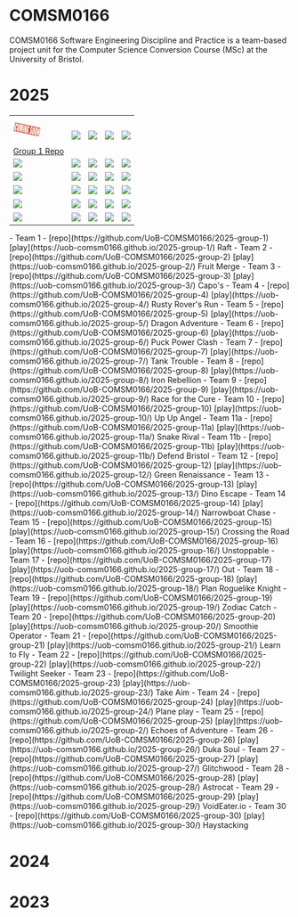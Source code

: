 # COMSM0166

COMSM0166 Software Engineering Discipline and Practice is a team-based project unit for the Computer Science Conversion Course (MSc) at the University of Bristol.

# 2025

<table>
  <tr>
    <td><a href="https://uob-comsm0166.github.io/2025-group-1/"><img src="./Thumbnails/comingsoon.jpg" width="50" height="50"></a><br><a href="https://github.com/UoB-COMSM0166/2025-group-1">Group 1 Repo</a></td>
    <td><a href="https://example.com/2"><img src="https://via.placeholder.com/100"></a></td>
    <td><a href="https://example.com/3"><img src="https://via.placeholder.com/100"></a></td>
    <td><a href="https://example.com/4"><img src="https://via.placeholder.com/100"></a></td>
    <td><a href="https://example.com/5"><img src="https://via.placeholder.com/100"></a></td>
  </tr>
  <tr>
    <td><a href="https://example.com/6"><img src="https://via.placeholder.com/100"></a></td>
    <td><a href="https://example.com/7"><img src="https://via.placeholder.com/100"></a></td>
    <td><a href="https://example.com/8"><img src="https://via.placeholder.com/100"></a></td>
    <td><a href="https://example.com/9"><img src="https://via.placeholder.com/100"></a></td>
    <td><a href="https://example.com/10"><img src="https://via.placeholder.com/100"></a></td>
  </tr>
  <tr>
    <td><a href="https://example.com/11"><img src="https://via.placeholder.com/100"></a></td>
    <td><a href="https://example.com/12"><img src="https://via.placeholder.com/100"></a></td>
    <td><a href="https://example.com/13"><img src="https://via.placeholder.com/100"></a></td>
    <td><a href="https://example.com/14"><img src="https://via.placeholder.com/100"></a></td>
    <td><a href="https://example.com/15"><img src="https://via.placeholder.com/100"></a></td>
  </tr>
  <tr>
    <td><a href="https://example.com/16"><img src="https://via.placeholder.com/100"></a></td>
    <td><a href="https://example.com/17"><img src="https://via.placeholder.com/100"></a></td>
    <td><a href="https://example.com/18"><img src="https://via.placeholder.com/100"></a></td>
    <td><a href="https://example.com/19"><img src="https://via.placeholder.com/100"></a></td>
    <td><a href="https://example.com/20"><img src="https://via.placeholder.com/100"></a></td>
  </tr>
  <tr>
    <td><a href="https://example.com/21"><img src="https://via.placeholder.com/100"></a></td>
    <td><a href="https://example.com/22"><img src="https://via.placeholder.com/100"></a></td>
    <td><a href="https://example.com/23"><img src="https://via.placeholder.com/100"></a></td>
    <td><a href="https://example.com/24"><img src="https://via.placeholder.com/100"></a></td>
    <td><a href="https://example.com/25"><img src="https://via.placeholder.com/100"></a></td>
  </tr>
  <tr>
    <td><a href="https://example.com/26"><img src="https://via.placeholder.com/100"></a></td>
    <td><a href="https://example.com/27"><img src="https://via.placeholder.com/100"></a></td>
    <td><a href="https://example.com/28"><img src="https://via.placeholder.com/100"></a></td>
    <td><a href="https://example.com/29"><img src="https://via.placeholder.com/100"></a></td>
    <td><a href="https://example.com/30"><img src="https://via.placeholder.com/100"></a></td>
  </tr>
</table>
- Team 1 - [repo](https://github.com/UoB-COMSM0166/2025-group-1) [play](https://uob-comsm0166.github.io/2025-group-1/) Raft
- Team 2 - [repo](https://github.com/UoB-COMSM0166/2025-group-2) [play](https://uob-comsm0166.github.io/2025-group-2/) Fruit Merge
- Team 3 - [repo](https://github.com/UoB-COMSM0166/2025-group-3) [play](https://uob-comsm0166.github.io/2025-group-3/) Capo's
- Team 4 - [repo](https://github.com/UoB-COMSM0166/2025-group-4) [play](https://uob-comsm0166.github.io/2025-group-4/) Rusty Rover's Run 
- Team 5 - [repo](https://github.com/UoB-COMSM0166/2025-group-5) [play](https://uob-comsm0166.github.io/2025-group-5/) Dragon Adventure
- Team 6 - [repo](https://github.com/UoB-COMSM0166/2025-group-6) [play](https://uob-comsm0166.github.io/2025-group-6/) Puck Power Clash
- Team 7 - [repo](https://github.com/UoB-COMSM0166/2025-group-7) [play](https://uob-comsm0166.github.io/2025-group-7/) Tank Trouble
- Team 8 - [repo](https://github.com/UoB-COMSM0166/2025-group-8) [play](https://uob-comsm0166.github.io/2025-group-8/) Iron Rebellion
- Team 9 - [repo](https://github.com/UoB-COMSM0166/2025-group-9) [play](https://uob-comsm0166.github.io/2025-group-9/) Race for the Cure
- Team 10 - [repo](https://github.com/UoB-COMSM0166/2025-group-10) [play](https://uob-comsm0166.github.io/2025-group-10/) Up Up Angel
- Team 11a - [repo](https://github.com/UoB-COMSM0166/2025-group-11a) [play](https://uob-comsm0166.github.io/2025-group-11a/) Snake Rival
- Team 11b - [repo](https://github.com/UoB-COMSM0166/2025-group-11b) [play](https://uob-comsm0166.github.io/2025-group-11b/) Defend Bristol
- Team 12 - [repo](https://github.com/UoB-COMSM0166/2025-group-12) [play](https://uob-comsm0166.github.io/2025-group-12/) Green Renaissance 
- Team 13 - [repo](https://github.com/UoB-COMSM0166/2025-group-13) [play](https://uob-comsm0166.github.io/2025-group-13/) Dino Escape
- Team 14 - [repo](https://github.com/UoB-COMSM0166/2025-group-14) [play](https://uob-comsm0166.github.io/2025-group-14/) Narrowboat Chase
- Team 15 - [repo](https://github.com/UoB-COMSM0166/2025-group-15) [play](https://uob-comsm0166.github.io/2025-group-15/) Crossing the Road
- Team 16 - [repo](https://github.com/UoB-COMSM0166/2025-group-16) [play](https://uob-comsm0166.github.io/2025-group-16/) Unstoppable
- Team 17 - [repo](https://github.com/UoB-COMSM0166/2025-group-17) [play](https://uob-comsm0166.github.io/2025-group-17/) Out
- Team 18  - [repo](https://github.com/UoB-COMSM0166/2025-group-18) [play](https://uob-comsm0166.github.io/2025-group-18/) Plan Roguelike Knight
- Team 19 - [repo](https://github.com/UoB-COMSM0166/2025-group-19) [play](https://uob-comsm0166.github.io/2025-group-19/) Zodiac Catch
- Team 20 - [repo](https://github.com/UoB-COMSM0166/2025-group-20) [play](https://uob-comsm0166.github.io/2025-group-20/) Smoothie Operator
- Team 21 - [repo](https://github.com/UoB-COMSM0166/2025-group-21) [play](https://uob-comsm0166.github.io/2025-group-21/) Learn to Fly
- Team 22 - [repo](https://github.com/UoB-COMSM0166/2025-group-22) [play](https://uob-comsm0166.github.io/2025-group-22/) Twilight Seeker
- Team 23 - [repo](https://github.com/UoB-COMSM0166/2025-group-23) [play](https://uob-comsm0166.github.io/2025-group-23/) Take Aim
- Team 24 - [repo](https://github.com/UoB-COMSM0166/2025-group-24) [play](https://uob-comsm0166.github.io/2025-group-24/) Plane play
- Team 25 - [repo](https://github.com/UoB-COMSM0166/2025-group-25) [play](https://uob-comsm0166.github.io/2025-group-2/) Echoes of Adventure
- Team 26 - [repo](https://github.com/UoB-COMSM0166/2025-group-26) [play](https://uob-comsm0166.github.io/2025-group-26/) Duka Soul
- Team 27 - [repo](https://github.com/UoB-COMSM0166/2025-group-27) [play](https://uob-comsm0166.github.io/2025-group-27/) Glitchwood
- Team 28 - [repo](https://github.com/UoB-COMSM0166/2025-group-28) [play](https://uob-comsm0166.github.io/2025-group-28/) Astrocat
- Team 29 - [repo](https://github.com/UoB-COMSM0166/2025-group-29) [play](https://uob-comsm0166.github.io/2025-group-29/) VoidEater.io
- Team 30 - [repo](https://github.com/UoB-COMSM0166/2025-group-30) [play](https://uob-comsm0166.github.io/2025-group-30/) Haystacking

# 2024

# 2023
